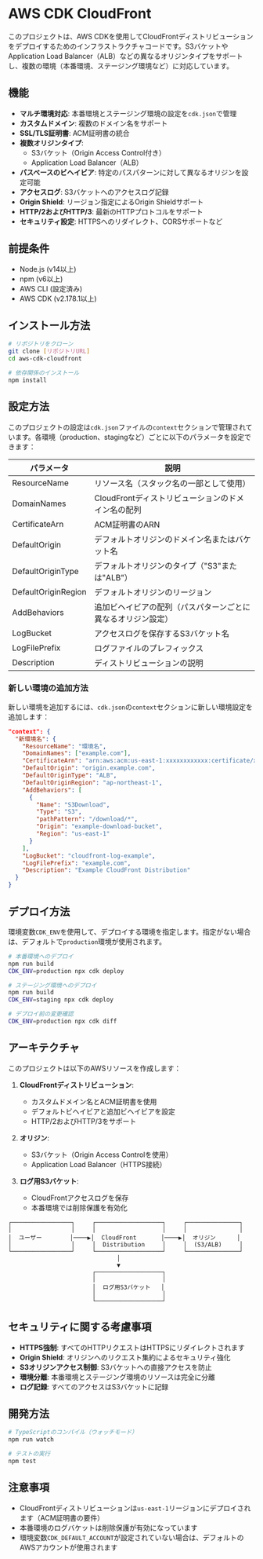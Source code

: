 # AWS CDK CloudFront

このプロジェクトは、AWS CDKを使用してCloudFrontディストリビューションをデプロイするためのインフラストラクチャコードです。S3バケットやApplication Load Balancer（ALB）などの異なるオリジンタイプをサポートし、複数の環境（本番環境、ステージング環境など）に対応しています。

## 機能

- **マルチ環境対応**: 本番環境とステージング環境の設定を`cdk.json`で管理
- **カスタムドメイン**: 複数のドメイン名をサポート
- **SSL/TLS証明書**: ACM証明書の統合
- **複数オリジンタイプ**:
  - S3バケット（Origin Access Control付き）
  - Application Load Balancer（ALB）
- **パスベースのビヘイビア**: 特定のパスパターンに対して異なるオリジンを設定可能
- **アクセスログ**: S3バケットへのアクセスログ記録
- **Origin Shield**: リージョン指定によるOrigin Shieldサポート
- **HTTP/2およびHTTP/3**: 最新のHTTPプロトコルをサポート
- **セキュリティ設定**: HTTPSへのリダイレクト、CORSサポートなど

## 前提条件

- Node.js (v14以上)
- npm (v6以上)
- AWS CLI (設定済み)
- AWS CDK (v2.178.1以上)

## インストール方法

```bash
# リポジトリをクローン
git clone [リポジトリURL]
cd aws-cdk-cloudfront

# 依存関係のインストール
npm install
```

## 設定方法

このプロジェクトの設定は`cdk.json`ファイルの`context`セクションで管理されています。各環境（production、stagingなど）ごとに以下のパラメータを設定できます：

| パラメータ | 説明 |
|------------|------|
| ResourceName | リソース名（スタック名の一部として使用） |
| DomainNames | CloudFrontディストリビューションのドメイン名の配列 |
| CertificateArn | ACM証明書のARN |
| DefaultOrigin | デフォルトオリジンのドメイン名またはバケット名 |
| DefaultOriginType | デフォルトオリジンのタイプ（"S3"または"ALB"） |
| DefaultOriginRegion | デフォルトオリジンのリージョン |
| AddBehaviors | 追加ビヘイビアの配列（パスパターンごとに異なるオリジン設定） |
| LogBucket | アクセスログを保存するS3バケット名 |
| LogFilePrefix | ログファイルのプレフィックス |
| Description | ディストリビューションの説明 |

### 新しい環境の追加方法

新しい環境を追加するには、`cdk.json`の`context`セクションに新しい環境設定を追加します：

```json
"context": {
  "新環境名": {
    "ResourceName": "環境名",
    "DomainNames": ["example.com"],
    "CertificateArn": "arn:aws:acm:us-east-1:xxxxxxxxxxxx:certificate/xxxxxxx-xxxx-xxxx-xxxx-xxxxxxxxxxxx",
    "DefaultOrigin": "origin.example.com",
    "DefaultOriginType": "ALB",
    "DefaultOriginRegion": "ap-northeast-1",
    "AddBehaviors": [
      {
        "Name": "S3Download",
        "Type": "S3",
        "pathPattern": "/download/*",
        "Origin": "example-download-bucket",
        "Region": "us-east-1"
      }
    ],
    "LogBucket": "cloudfront-log-example",
    "LogFilePrefix": "example.com",
    "Description": "Example CloudFront Distribution"
  }
}
```

## デプロイ方法

環境変数`CDK_ENV`を使用して、デプロイする環境を指定します。指定がない場合は、デフォルトで`production`環境が使用されます。

```bash
# 本番環境へのデプロイ
npm run build
CDK_ENV=production npx cdk deploy

# ステージング環境へのデプロイ
npm run build
CDK_ENV=staging npx cdk deploy

# デプロイ前の変更確認
CDK_ENV=production npx cdk diff
```

## アーキテクチャ

このプロジェクトは以下のAWSリソースを作成します：

1. **CloudFrontディストリビューション**:
   - カスタムドメイン名とACM証明書を使用
   - デフォルトビヘイビアと追加ビヘイビアを設定
   - HTTP/2およびHTTP/3をサポート

2. **オリジン**:
   - S3バケット（Origin Access Controlを使用）
   - Application Load Balancer（HTTPS接続）

3. **ログ用S3バケット**:
   - CloudFrontアクセスログを保存
   - 本番環境では削除保護を有効化

```
┌─────────────────┐     ┌───────────────────┐     ┌───────────────┐
│                 │     │                   │     │               │
│  ユーザー        │────▶│  CloudFront       │────▶│  オリジン      │
│                 │     │  Distribution     │     │  (S3/ALB)     │
└─────────────────┘     └───────────────────┘     └───────────────┘
                               │
                               ▼
                        ┌───────────────────┐
                        │                   │
                        │  ログ用S3バケット   │
                        │                   │
                        └───────────────────┘
```

## セキュリティに関する考慮事項

- **HTTPS強制**: すべてのHTTPリクエストはHTTPSにリダイレクトされます
- **Origin Shield**: オリジンへのリクエスト集約によるセキュリティ強化
- **S3オリジンアクセス制御**: S3バケットへの直接アクセスを防止
- **環境分離**: 本番環境とステージング環境のリソースは完全に分離
- **ログ記録**: すべてのアクセスはS3バケットに記録

## 開発方法

```bash
# TypeScriptのコンパイル（ウォッチモード）
npm run watch

# テストの実行
npm test
```

## 注意事項

- CloudFrontディストリビューションは`us-east-1`リージョンにデプロイされます（ACM証明書の要件）
- 本番環境のログバケットは削除保護が有効になっています
- 環境変数`CDK_DEFAULT_ACCOUNT`が設定されていない場合は、デフォルトのAWSアカウントが使用されます

